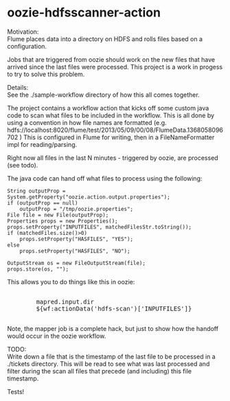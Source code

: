 oozie-hdfsscanner-action
========================
Motivation:<br/>
Flume  places data into a directory on HDFS and rolls files based on a configuration.

Jobs that are triggered from oozie should work on the new files that have arrived since the last files were processed.
This project is a work in progess to try to solve this problem.


Details:<br/>
See the ./sample-workflow directory of how this all comes together.

The project contains a workflow action that kicks off some custom java code to scan what files to be included in the workflow.
This is all done by using a convention in how file names are formatted (e.g. hdfs://localhost:8020/flume/test/2013/05/09/00/08/FlumeData.1368058096702 )
This is configured in Flume for writing, then in a FileNameFormatter impl for reading/parsing.

Right now all files in the last N minutes - triggered by oozie, are processed (see todo).


The java code can hand off what files to process using the following:



    String outputProp = System.getProperty("oozie.action.output.properties");
    if (outputProp == null)
        outputProp = "/tmp/oozie.properties";
    File file = new File(outputProp);
    Properties props = new Properties();
    props.setProperty("INPUTFILES", matchedFilesStr.toString());
    if (matchedFiles.size()>0)
        props.setProperty("HASFILES", "YES");
    else
        props.setProperty("HASFILES", "NO");

    OutputStream os = new FileOutputStream(file);
    props.store(os, "");


This allows you to do things like this in oozie:
<pre>
    <property>
        <name>mapred.input.dir</name>
        <value>${wf:actionData('hdfs-scan')['INPUTFILES']}</value>
    </property>
</pre>


Note, the mapper job is a complete hack, but just to show how the handoff would occur in the oozie workflow.

TODO:<br/>
Write down a file that is the timestamp of the last file to be processed in a ./tickets directory.
This will be read to see what was last processed and filter during the scan all files that precede (and including) this file timestamp.

Tests!



